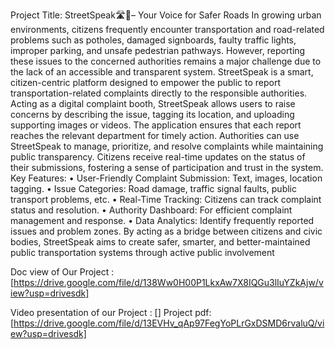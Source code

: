 Project Title: StreetSpeak🛣️🚏– Your Voice for Safer Roads
In growing urban environments, citizens frequently encounter transportation and road-related problems such as potholes, damaged signboards, faulty traffic lights, improper parking, and unsafe pedestrian pathways. However, reporting these issues to the concerned authorities remains a major challenge due to the lack of an accessible and transparent system.
StreetSpeak is a smart, citizen-centric platform designed to empower the public to report transportation-related complaints directly to the responsible authorities. Acting as a digital complaint booth, StreetSpeak allows users to raise concerns by describing the issue, tagging its location, and uploading supporting images or videos. The application ensures that each report reaches the relevant department for timely action.
Authorities can use StreetSpeak to manage, prioritize, and resolve complaints while maintaining public transparency. Citizens receive real-time updates on the status of their submissions, fostering a sense of participation and trust in the system.
Key Features:
•	User-Friendly Complaint Submission: Text, images, location tagging.
•	Issue Categories: Road damage, traffic signal faults, public transport problems, etc.
•	Real-Time Tracking: Citizens can track complaint status and resolution.
•	Authority Dashboard: For efficient complaint management and response.
•	Data Analytics: Identify frequently reported issues and problem zones.
By acting as a bridge between citizens and civic bodies, StreetSpeak aims to create safer, smarter, and better-maintained public transportation systems through active public involvement

Doc view of Our Project :
[https://drive.google.com/file/d/138Ww0H00P1LkxAw7X8IQGu3lIuYZkAjw/view?usp=drivesdk]

Video presentation of our Project :
[]
Project pdf: [https://drive.google.com/file/d/13EVHv_qAp97FegYoPLrGxDSMD6rvaluQ/view?usp=drivesdk]
